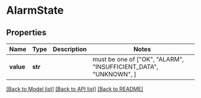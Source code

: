 # AlarmState


## Properties
Name | Type | Description | Notes
------------ | ------------- | ------------- | -------------
**value** | **str** |  |  must be one of ["OK", "ALARM", "INSUFFICIENT_DATA", "UNKNOWN", ]

[[Back to Model list]](../README.md#documentation-for-models) [[Back to API list]](../README.md#documentation-for-api-endpoints) [[Back to README]](../README.md)



